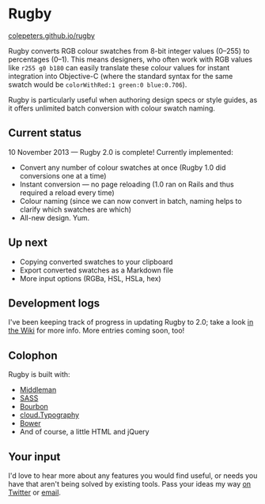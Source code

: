 # Rugby

[colepeters.github.io/rugby](http://colepeters.github.io/rugby)

Rugby converts RGB colour swatches from 8-bit integer values (0–255) to percentages (0–1). This means designers, who often work with RGB values like `r255 g0 b180` can easily translate these colour values for instant integration into Objective-C (where the standard syntax for the same swatch would be `colorWithRed:1 green:0 blue:0.706`).

Rugby is particularly useful when authoring design specs or style guides, as it offers unlimited batch conversion with colour swatch naming.

## Current status

10 November 2013 — Rugby 2.0 is complete! Currently implemented:

- Convert any number of colour swatches at once (Rugby 1.0 did conversions one at a time)
- Instant conversion — no page reloading (1.0 ran on Rails and thus required a reload every time)
- Colour naming (since we can now convert in batch, naming helps to clarify which swatches are which)
- All-new design. Yum.

## Up next

- Copying converted swatches to your clipboard
- Export converted swatches as a Markdown file
- More input options (RGBa, HSL, HSLa, hex)

## Development logs

I've been keeping track of progress in updating Rugby to 2.0; take a look [in the Wiki](https://github.com/colepeters/rugby/wiki/_pages) for more info. More entries coming soon, too!

## Colophon

Rugby is built with:

- [Middleman](http://middlemanapp.com)
- [SASS](http://sass-lang.com)
- [Bourbon](http://bourbon.io)
- [cloud.Typography](http://www.typography.com/cloud/welcome/)
- [Bower](http://bower.io)
- And of course, a little HTML and jQuery

## Your input

I'd love to hear more about any features you would find useful, or needs you have that aren't being solved by existing tools. Pass your ideas my way [on Twitter](http://www.twitter.com/cole_peters) or [email](mailto:cole@colepeters.com?subject=Rugby).